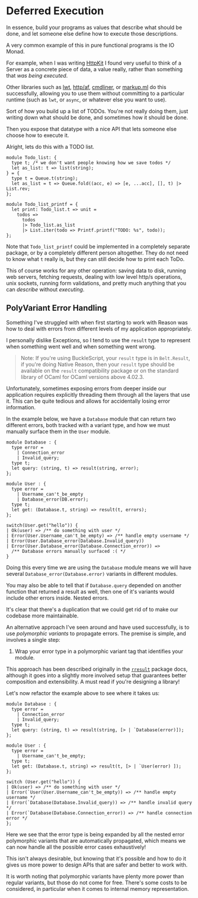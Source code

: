 # Deferred Execution

In essence, build your programs as values that describe what should be done, and
let someone else define how to execute those descriptions.

A very common example of this in pure functional programs is the IO Monad.

For example, when I was writing [HttpKit](https://github.com/ostera/httpkit) I
found very useful to think of a Server as a concrete piece of data, a value
really, rather than something that _was being executed_.

Other libraries such as [lwt](https://github.com/ocsigen/lwt),
[http/af](https://github.com/inhabitedtype/httpaf),
[cmdliner](https://github.com/dbuenzli/cmdliner), or
[markup.ml](https://github.com/aantron/markup.ml) do this successfully,
allowing you to use them without committing to a particular runtime (such as
`lwt`, or `async`, or whatever else you want to use).

Sort of how you build up a list of TODOs. You're not really doing them, just
writing down what should be done, and sometimes how it should be done.

Then you expose that datatype with a nice API that lets someone else choose how
to execute it.

Alright, lets do this with a TODO list.

```reason
module Todo_list: {
  type t; /* we don't want people knowing how we save todos */
  let as_list: t => list(string);
} = {
  type t = Queue.t(string);
  let as_list = t => Queue.fold((acc, e) => [e, ...acc], [], t) |> List.rev;
};

module Todo_list_printf = {
  let print: Todo_list.t => unit =
    todos =>
      todos
      |> Todo_list.as_list
      |> List.iter(todo => Printf.printf("TODO: %s", todo));
};
```

Note that `Todo_list_printf` could be implemented in a completely separate
package, or by a completely different person altogether. They do not need to know
what `t` really is, but they can still decide how to print each ToDo.

This of course works for any other operation: saving data to disk, running web
servers, fetching requests, dealing with low level http/s operations, unix
sockets, running form validations, and pretty much anything that you can
_describe_ without _executing_.




## PolyVariant Error Handling

Something I've struggled with when first starting to work with Reason was how to
deal with errors from different levels of my application appropriately.

I personally dislike Exceptions, so I tend to use the `result` type to represent
when something went well and when something went wrong.

> Note: If you're using BuckleScript, your `result` type is in `Belt.Result`,
> if you're doing Native Reason, then your `result` type should be available on
> the `result` compatibility package or on the standard library of OCaml for
> OCaml versions above 4.02.3.

Unfortunately, sometimes exposing errors from deeper inside our application
requires explicitly threading them through all the layers that use it. This can
be quite tedious and allows for accidentally losing error information.

In the example below, we have a `Database` module that can return two different
errors, both tracked with a variant type, and how we must manually surface them
in the `User` module.

```reason
module Database : {
  type error =
    | Connection_error
    | Invalid_query;
  type t; 
  let query: (string, t) => result(string, error);
};

module User : {
  type error =
    | Username_can't_be_empty
    | Database_error(DB.error);
  type t;
  let get: (Database.t, string) => result(t, errors);
};

switch(User.get("hello")) {
| Ok(user) => /** do something with user */
| Error(User.Username_can't_be_empty) => /** handle empty username */
| Error(User.Database_error(Database.Invalid_query))
| Error(User.Database_error(Database.Connection_error)) =>
  /** Database errors manually surfaced :( */
}
```

Doing this every time we are using the `Database` module means we will have
several `Database_error(Database.error)` variants in different modules.

You may also be able to tell that if `Database.query` depended on another
function that returned a result as well, then one of it's variants would
include other errors inside. Nested errors.

It's clear that there's a duplication that we could get rid of to make our
codebase more maintainable.

An alternative approach I've seen around and have used successfully, is to use
_polymorphic variants_ to propagate errors. The premise is simple, and involves
a single step:

1. Wrap your error type in a polymorphic variant tag that identifies your
   module.

This approach has been described originally in the
[`rresult`](http://erratique.ch/software/rresult/doc/Rresult.html#2_Customerrortypes)
package docs, although it goes into a slightly more involved setup that
guarantees better composition and extensibility. A must read if you're
designing a library!

Let's now refactor the example above to see where it takes us:

```reason
module Database : {
  type error =
    | Connection_error
    | Invalid_query;
  type t;
  let query: (string, t) => result(string, [> | `Database(error)]);
};

module User : {
  type error =
    | Username_can't_be_empty;
  type t;
  let get: (Database.t, string) => result(t, [> | `User(error) ]);
};

switch (User.get("hello")) {
| Ok(user) => /** do something with user */
| Error(`User(User.Username_can't_be_empty)) => /** handle empty username */
| Error(`Database(Database.Invalid_query)) => /** handle invalid query */
| Error(`Database(Database.Connection_error)) => /** handle connection error */
};
```

Here we see that the error type is being expanded by all the nested error
polymorphic variants that are automatically propagated, which means we can now
handle all the possible error cases exhaustively!

This isn't always desirable, but knowing that it's possible and how to do it
gives us more power to design APIs that are safer and better to work with.

It is worth noting that polymorphic variants have plenty more power than regular
variants, but those do not come for free. There's some costs to be considered,
in particular when it comes to internal memory representation.




